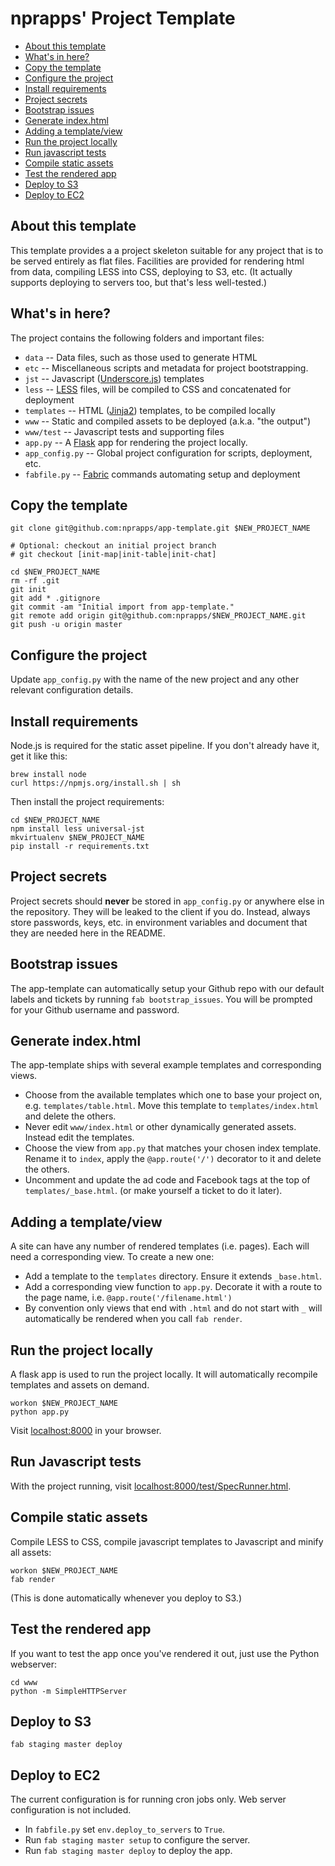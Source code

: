 nprapps' Project Template
=========================

* [About this template](#about-this-template)
* [What's in here?](#whats-in-here)
* [Copy the template](#copy-the-template)
* [Configure the project](#configure-the-project)
* [Install requirements](#install-requirements)
* [Project secrets](#project-secrets)
* [Bootstrap issues](#bootstrap-issues)
* [Generate index.html](#generate-indexhtml)
* [Adding a template/view](#adding-a-templateview)
* [Run the project locally](#run-the-project-locally)
* [Run javascript tests](#run-javascript-tests)
* [Compile static assets](#compile-static-assets)
* [Test the rendered app](#test-the-rendered-app)
* [Deploy to S3](#deploy-to-s3)
* [Deploy to EC2](#deploy-to-ec2)

About this template
-------------------

This template provides a a project skeleton suitable for any project that is to be served entirely as flat files. Facilities are provided for rendering html from data, compiling LESS into CSS, deploying to S3, etc. (It actually supports deploying to servers too, but that's less well-tested.)

What's in here?
---------------

The project contains the following folders and important files:

* ``data`` -- Data files, such as those used to generate HTML
* ``etc`` -- Miscellaneous scripts and metadata for project bootstrapping.
* ``jst`` -- Javascript ([Underscore.js](http://documentcloud.github.com/underscore/#template)) templates 
* ``less`` -- [LESS](http://lesscss.org/) files, will be compiled to CSS and concatenated for deployment
* ``templates`` -- HTML ([Jinja2](http://jinja.pocoo.org/docs/)) templates, to be compiled locally
* ``www`` -- Static and compiled assets to be deployed (a.k.a. "the output")
* ``www/test`` -- Javascript tests and supporting files
* ``app.py`` -- A [Flask](http://flask.pocoo.org/) app for rendering the project locally.
* ``app_config.py`` -- Global project configuration for scripts, deployment, etc.
* ``fabfile.py`` -- [Fabric](http://docs.fabfile.org/en/latest/) commands automating setup and deployment

Copy the template
-----------------

```
git clone git@github.com:nprapps/app-template.git $NEW_PROJECT_NAME

# Optional: checkout an initial project branch
# git checkout [init-map|init-table|init-chat]

cd $NEW_PROJECT_NAME
rm -rf .git
git init
git add * .gitignore
git commit -am "Initial import from app-template."
git remote add origin git@github.com:nprapps/$NEW_PROJECT_NAME.git
git push -u origin master
```

Configure the project
---------------------

Update ``app_config.py`` with the name of the new project and any other relevant configuration details.

Install requirements
--------------------

Node.js is required for the static asset pipeline. If you don't already have it, get it like this:

```
brew install node
curl https://npmjs.org/install.sh | sh
```

Then install the project requirements:

```
cd $NEW_PROJECT_NAME
npm install less universal-jst
mkvirtualenv $NEW_PROJECT_NAME
pip install -r requirements.txt
```

Project secrets
---------------

Project secrets should **never** be stored in ``app_config.py`` or anywhere else in the repository. They will be leaked to the client if you do. Instead, always store passwords, keys, etc. in environment variables and document that they are needed here in the README.

Bootstrap issues
----------------

The app-template can automatically setup your Github repo with our default labels and tickets by running ``fab bootstrap_issues``. You will be prompted for your Github username and password.

Generate index.html
-------------------

The app-template ships with several example templates and corresponding views.

* Choose from the available templates which one to base your project on, e.g. ``templates/table.html``. Move this template to ``templates/index.html`` and delete the others.
* Never edit ``www/index.html`` or other dynamically generated assets. Instead edit the templates.
* Choose the view from ``app.py`` that matches your chosen index template. Rename it to ``index``, apply the ``@app.route('/')`` decorator to it and delete the others.  
* Uncomment and update the ad code and Facebook tags at the top of ``templates/_base.html``. (or make yourself a ticket to do it later).

Adding a template/view
----------------------

A site can have any number of rendered templates (i.e. pages). Each will need a corresponding view. To create a new one:

* Add a template to the ``templates`` directory. Ensure it extends ``_base.html``.
* Add a corresponding view function to ``app.py``. Decorate it with a route to the page name, i.e. ``@app.route('/filename.html')``
* By convention only views that end with ``.html`` and do not start with ``_``  will automatically be rendered when you call ``fab render``. 

Run the project locally
-----------------------

A flask app is used to run the project locally. It will automatically recompile templates and assets on demand.

```
workon $NEW_PROJECT_NAME
python app.py
```

Visit [localhost:8000](http://localhost:8000) in your browser.

Run Javascript tests
--------------------

With the project running, visit [localhost:8000/test/SpecRunner.html](http://localhost:8000/test/SpecRunner.html).

Compile static assets
---------------------

Compile LESS to CSS, compile javascript templates to Javascript and minify all assets:

```
workon $NEW_PROJECT_NAME
fab render 
```

(This is done automatically whenever you deploy to S3.)

Test the rendered app
---------------------

If you want to test the app once you've rendered it out, just use the Python webserver:

```
cd www
python -m SimpleHTTPServer
```

Deploy to S3
------------

```
fab staging master deploy
```

Deploy to EC2 
-------------

The current configuration is for running cron jobs only. Web server configuration is not included.

* In ``fabfile.py`` set ``env.deploy_to_servers`` to ``True``.
* Run ``fab staging master setup`` to configure the server.
* Run ``fab staging master deploy`` to deploy the app. 

